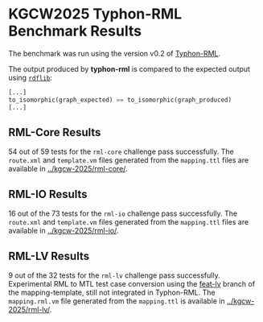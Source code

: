 # KGCW2025 Typhon-RML Benchmark Results

The benchmark was run using the version v0.2 of [Typhon-RML](https://github.com/cefriel/typhon-rml/releases/tag/v0.2).

The output produced by **typhon-rml** is compared to the expected output using [`rdflib`](https://rdflib.readthedocs.io/en/stable/):

``` python
[...]
to_isomorphic(graph_expected) == to_isomorphic(graph_produced)
[...]
```

## RML-Core Results

54 out of 59 tests for the `rml-core` challenge pass successfully.
The `route.xml` and `template.vm` files generated from the `mapping.ttl` files are available in [../kgcw-2025/rml-core/](../kgcw-2025/rml-core/).

## RML-IO Results

16 out of the 73 tests for the `rml-io` challenge pass successfully.
The `route.xml` and `template.vm` files generated from the `mapping.ttl` files are available in [../kgcw-2025/rml-io/](../kgcw-2025/rml-io/).

## RML-LV Results

9 out of the 32 tests for the `rml-lv` challenge pass successfully. Experimental RML to MTL test case conversion using the [feat-lv](https://github.com/cefriel/mapping-template/tree/feat-lv) branch of the mapping-template, still not integrated in Typhon-RML. The `mapping.rml.vm` file generated from the `mapping.ttl` is available in [../kgcw-2025/rml-lv/](../kgcw-2025/rml-lv/).
